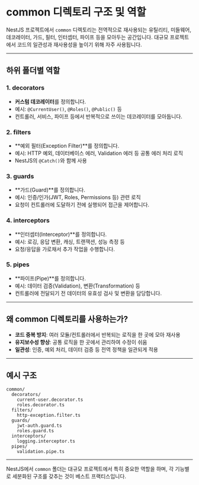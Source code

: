# common 디렉토리 구조 및 역할

NestJS 프로젝트에서 `common` 디렉토리는 전역적으로 재사용되는 유틸리티, 미들웨어, 데코레이터, 가드, 필터, 인터셉터, 파이프 등을 모아두는 공간입니다. 대규모 프로젝트에서 코드의 일관성과 재사용성을 높이기 위해 자주 사용됩니다.

---

## 하위 폴더별 역할

### 1. decorators
- **커스텀 데코레이터**를 정의합니다.
- 예시: `@CurrentUser()`, `@Roles()`, `@Public()` 등
- 컨트롤러, 서비스, 파이프 등에서 반복적으로 쓰이는 데코레이터를 모아둡니다.

### 2. filters
- **예외 필터(Exception Filter)**를 정의합니다.
- 예시: HTTP 예외, 데이터베이스 에러, Validation 에러 등 공통 에러 처리 로직
- NestJS의 `@Catch()`와 함께 사용

### 3. guards
- **가드(Guard)**를 정의합니다.
- 예시: 인증/인가(JWT, Roles, Permissions 등) 관련 로직
- 요청이 컨트롤러에 도달하기 전에 실행되어 접근을 제어합니다.

### 4. interceptors
- **인터셉터(Interceptor)**를 정의합니다.
- 예시: 로깅, 응답 변환, 캐싱, 트랜잭션, 성능 측정 등
- 요청/응답을 가로채서 추가 작업을 수행합니다.

### 5. pipes
- **파이프(Pipe)**를 정의합니다.
- 예시: 데이터 검증(Validation), 변환(Transformation) 등
- 컨트롤러에 전달되기 전 데이터의 유효성 검사 및 변환을 담당합니다.

---

## 왜 common 디렉토리를 사용하는가?
- **코드 중복 방지**: 여러 모듈/컨트롤러에서 반복되는 로직을 한 곳에 모아 재사용
- **유지보수성 향상**: 공통 로직을 한 곳에서 관리하여 수정이 쉬움
- **일관성**: 인증, 예외 처리, 데이터 검증 등 전역 정책을 일관되게 적용

---

## 예시 구조

```
common/
  decorators/
    current-user.decorator.ts
    roles.decorator.ts
  filters/
    http-exception.filter.ts
  guards/
    jwt-auth.guard.ts
    roles.guard.ts
  interceptors/
    logging.interceptor.ts
  pipes/
    validation.pipe.ts
```

---

NestJS에서 `common` 폴더는 대규모 프로젝트에서 특히 중요한 역할을 하며, 각 기능별로 세분화된 구조를 갖추는 것이 베스트 프랙티스입니다. 